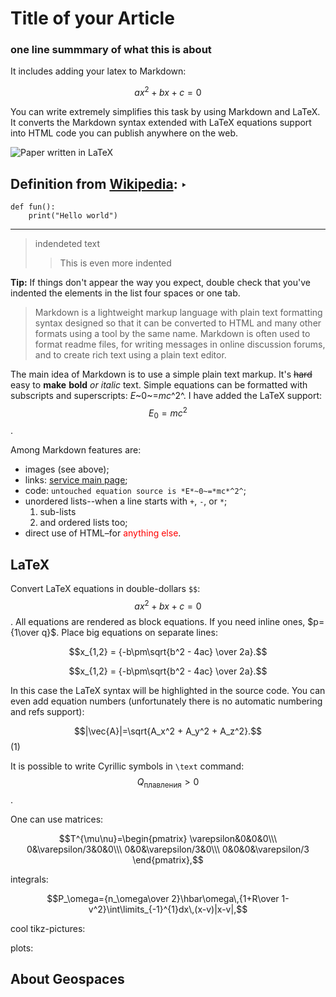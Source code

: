 # Title of your Article
### one line summmary of what this is about

It includes adding your latex to Markdown:

$$ax^2+bx+c=0$$


You can write extremely simplifies this task by using Markdown and LaTeX.
It converts the Markdown syntax extended with LaTeX equations support into HTML code you can publish anywhere on the web.

![Paper written in LaTeX](/static/imgs/url.png)

Definition from [Wikipedia](https://en.wikipedia.org/wiki/Markdown):
	‣
---
```
def fun():
	print("Hello world")
```
---

>indendeted text
>> This is even more indented


<div class="alert alert-success">
<strong>Tip:</strong> If things don't appear the way you expect, double check that you've indented the elements in the list four spaces or one tab.
</div>

> Markdown is a lightweight markup language with plain text formatting syntax designed so that it can be converted to HTML and many other formats using a tool by the same name. Markdown is often used to format readme files, for writing messages in online discussion forums, and to create rich text using a plain text editor.

The main idea of Markdown is to use a simple plain text markup. It's ~~hard~~ easy to __make__ **bold** _or_ *italic* text. Simple equations can be formatted with subscripts and superscripts: *E*~0~=*mc*^2^. I have added the LaTeX support: $$E_0=mc^2$$.

Among Markdown features are:

* images (see above);
* links: [service main page](/ "link title");
* code: `untouched equation source is *E*~0~=*mc*^2^`;
* unordered lists--when a line starts with `+`, `-`, or `*`;
  1. sub-lists
  1. and ordered lists too;
* direct use <nobr>of HTML</nobr>–for <span style="color: red">anything else</span>.


## LaTeX

Convert LaTeX equations in double-dollars `$$`: $$ax^2+bx+c=0$$. All equations are rendered as block equations. If you need inline ones,  $p={1\over q}$. Place big equations on separate lines:

$$x_{1,2} = {-b\pm\sqrt{b^2 - 4ac} \over 2a}.$$

$$x_{1,2} = {-b\pm\sqrt{b^2 - 4ac} \over 2a}.$$

In this case the LaTeX syntax will be highlighted in the source code. You can even add equation numbers (unfortunately there is no automatic numbering and refs support):

$$|\vec{A}|=\sqrt{A_x^2 + A_y^2 + A_z^2}.$$(1)

It is possible to write Cyrillic symbols in `\text` command: $$Q_\text{плавления}>0$$.

One can use matrices:

$$T^{\mu\nu}=\begin{pmatrix}
\varepsilon&0&0&0\\\
0&\varepsilon/3&0&0\\\
0&0&\varepsilon/3&0\\\
0&0&0&\varepsilon/3
\end{pmatrix},$$

integrals:

$$P_\omega={n_\omega\over 2}\hbar\omega\,{1+R\over 1-v^2}\int\limits_{-1}^{1}dx\,(x-v)|x-v|,$$

cool tikz-pictures:


plots:

## About Geospaces


            